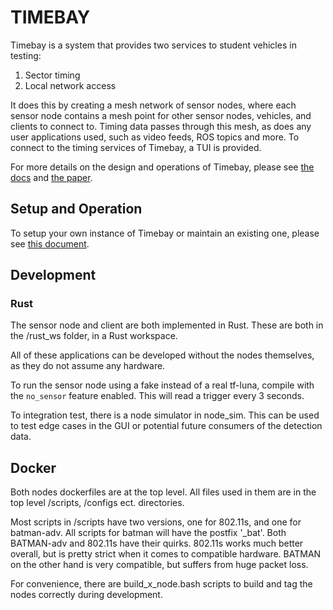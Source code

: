# TIMEBAY

Timebay is a system that provides two services to student vehicles in testing:
1. Sector timing
2. Local network access

It does this by creating a mesh network of sensor nodes, where each sensor node contains a mesh point for other sensor nodes, 
vehicles, and clients to connect to. Timing data passes through this mesh, as does any user applications used, such as video feeds,
ROS topics and more. To connect to the timing services of Timebay, a TUI is provided.

For more details on the design and operations of Timebay, please see [the docs](./docs) and [the paper]().

## Setup and Operation

To setup your own instance of Timebay or maintain an existing one,
please see [this document](docs/le-potato-setup.md).

## Development

### Rust

The sensor node and client are both implemented in Rust. These are both in the /rust_ws folder, in a Rust workspace.

All of these applications can be developed without the nodes themselves, as they do not assume any hardware.

To run the sensor node using a fake instead of a real tf-luna, compile with the `no_sensor` feature enabled. This will
read a trigger every 3 seconds.

To integration test, there is a node simulator in node_sim. This can be used to test edge cases in the GUI or potential future
consumers of the detection data.

## Docker

Both nodes dockerfiles are at the top level. All files used in them are in the top level /scripts, /configs ect. directories.

Most scripts in /scripts have two versions, one for 802.11s, and one for batman-adv. All scripts for batman will have the 
postfix '_bat'. Both BATMAN-adv and 802.11s have their quirks. 802.11s works much better overall, but is pretty strict when it
comes to compatible hardware. BATMAN on the other hand is very compatible, but suffers from huge packet loss.

For convenience, there are build_x_node.bash scripts to build and tag the nodes correctly during development.